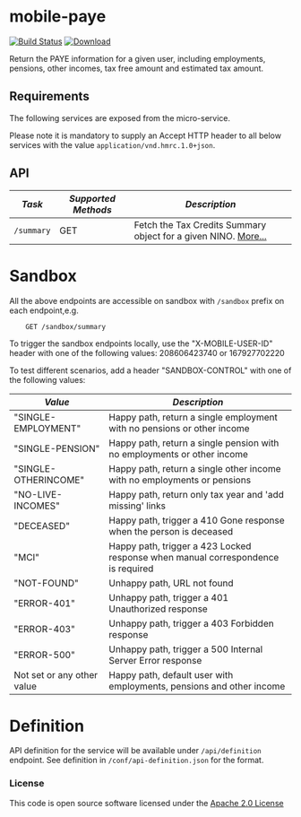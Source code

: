 mobile-paye
=============================================

[![Build Status](https://travis-ci.org/hmrc/mobile-paye.svg)](https://travis-ci.org/hmrc/mobile-paye) [ ![Download](https://api.bintray.com/packages/hmrc/releases/mobile-paye/images/download.svg) ](https://bintray.com/hmrc/releases/mobile-paye/_latestVersion)

Return the PAYE information for a given user, including employments, pensions, other incomes, tax free amount and estimated tax amount.

Requirements
------------

The following services are exposed from the micro-service.

Please note it is mandatory to supply an Accept HTTP header to all below services with the value ```application/vnd.hmrc.1.0+json```.

API
---

| *Task* | *Supported Methods* | *Description* |
|--------|----|----|
| ```/summary``` | GET | Fetch the Tax Credits Summary object for a given NINO. [More...](docs/summary.md)|

# Sandbox
All the above endpoints are accessible on sandbox with `/sandbox` prefix on each endpoint,e.g.
```
    GET /sandbox/summary
```

To trigger the sandbox endpoints locally, use the "X-MOBILE-USER-ID" header with one of the following values:
208606423740 or 167927702220

To test different scenarios, add a header "SANDBOX-CONTROL" with one of the following values:

| *Value* | *Description* |
|--------|----|
| "SINGLE-EMPLOYMENT" | Happy path, return a single employment with no pensions or other income |
| "SINGLE-PENSION" | Happy path, return a single pension with no employments or other income |
| "SINGLE-OTHERINCOME" | Happy path, return a single other income with no employments or pensions |
| "NO-LIVE-INCOMES" | Happy path, return only tax year and 'add missing' links | 
| "DECEASED"  | Happy path, trigger a 410 Gone response when the person is deceased |
| "MCI"       | Happy path, trigger a 423 Locked response when manual correspondence is required |
| "NOT-FOUND" | Unhappy path, URL not found |
| "ERROR-401" | Unhappy path, trigger a 401 Unauthorized response |
| "ERROR-403" | Unhappy path, trigger a 403 Forbidden response |
| "ERROR-500" | Unhappy path, trigger a 500 Internal Server Error response |
| Not set or any other value | Happy path, default user with employments, pensions and other income |

# Definition
API definition for the service will be available under `/api/definition` endpoint.
See definition in `/conf/api-definition.json` for the format.

### License

This code is open source software licensed under the [Apache 2.0 License]("http://www.apache.org/licenses/LICENSE-2.0.html")
